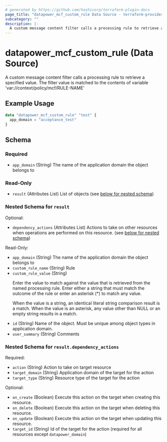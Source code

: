 ```yaml
---
# generated by https://github.com/hashicorp/terraform-plugin-docs
page_title: "datapower_mcf_custom_rule Data Source - terraform-provider-datapower"
subcategory: ""
description: |-
  A custom message content filter calls a processing rule to retrieve a specified value. The filter value is matched to the contents of variable 'var://context/policy/mcf/RULE-NAME'
---
```


# datapower_mcf_custom_rule (Data Source)

A custom message content filter calls a processing rule to retrieve a specified value. The filter value is matched to the contents of variable 'var://context/policy/mcf/RULE-NAME'

## Example Usage

```terraform
data "datapower_mcf_custom_rule" "test" {
  app_domain = "acceptance_test"
}
```

<!-- schema generated by tfplugindocs -->
## Schema

### Required

- `app_domain` (String) The name of the application domain the object belongs to

### Read-Only

- `result` (Attributes List) List of objects (see [below for nested schema](#nestedatt--result))

<a id="nestedatt--result"></a>
### Nested Schema for `result`

Optional:

- `dependency_actions` (Attributes List) Actions to take on other resources when operations are performed on this resource. (see [below for nested schema](#nestedatt--result--dependency_actions))

Read-Only:

- `app_domain` (String) The name of the application domain the object belongs to
- `custom_rule_name` (String) Rule
- `custom_rule_value` (String) <p>Enter the value to match against the value that is retrieved from the named processing rule. Enter either a string that must match the outcome of the rule or enter an asterisk (*) to match any value.</p><p>When the value is a string, an identical literal string comparison result is a match. When the value is an asterisk, any value other than NULL or an empty string results in a match.</p>
- `id` (String) Name of the object. Must be unique among object types in application domain.
- `user_summary` (String) Comments

<a id="nestedatt--result--dependency_actions"></a>
### Nested Schema for `result.dependency_actions`

Required:

- `action` (String) Action to take on target resource
- `target_domain` (String) Application domain of the target for the action
- `target_type` (String) Resource type of the target for the action

Optional:

- `on_create` (Boolean) Execute this action on the target when creating this resource.
- `on_delete` (Boolean) Execute this action on the target when deleting this resource.
- `on_update` (Boolean) Execute this action on the target when updating this resource.
- `target_id` (String) Id of the target for the action (required for all resources except `datapower_domain`)
